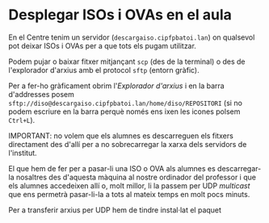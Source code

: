 # Desplegar ISOs i OVAs en el aula
En el Centre tenim un servidor (`descargaiso.cipfpbatoi.lan`) on qualsevol pot deixar ISOs i OVAs per a que tots els pugam utilitzar.

Podem pujar o baixar fitxer mitjançant `scp` (des de la terminal) o des de l'explorador d'arxius amb el protocol `sftp` (entorn gràfic).

Per a fer-ho gràficament obrim l'_Explorador d'arxius_ i en la barra d'addresses posem `sftp://diso@descargaiso.cipfpbatoi.lan/home/diso/REPOSITORI` (si no podem escriure en la barra perquè només ens ixen les icones polsem `Ctrl+L`).

IMPORTANT: no volem que els alumnes es descarreguen els fitxers directament des d'allí per a no sobrecarregar la xarxa dels servidors de l'institut.

El que hem de fer per a pasar-li una ISO o OVA als alumnes es descarregar-la nosaltres des d'aquesta màquina al nostre ordinador del professor i que els alumnes accedeixen allí o, molt millor, li la passem per UDP _multicast_ que ens permetrà pasar-li-la a tots al mateix temps en molt pocs minuts.

Per a transferir arxius per UDP hem de tindre instal·lat el paquet